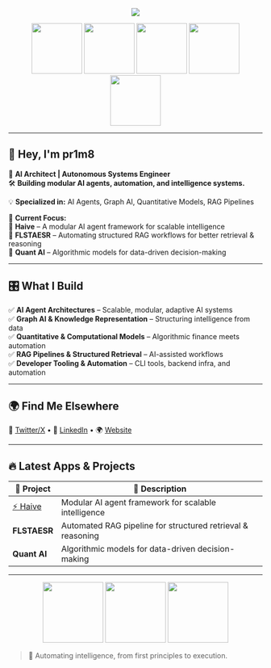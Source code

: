 <!-- Header ASCII Art -->
<p align="center">
  <img src="https://readme-typing-svg.herokuapp.com/?lines=AI+Agent+Architect;Autonomous+Systems+Engineer;Graph+AI+%7C+RAG+%7C+Quant&font=Fira%20Code&color=%23D62F79&center=true&width=500&height=50">
</p>

<div align="center">
  <img src="https://user-images.githubusercontent.com/9512444/144930161-2f783401-8d27-4fdf-a2f7-cc0ba32f1f1f.gif" width="100">
  <img src="https://user-images.githubusercontent.com/9512444/144930161-2f783401-8d27-4fdf-a2f7-cc0ba32f1f1f.gif" width="100">
  <img src="https://media.giphy.com/media/l2JehQ2GitHGdVG9y/giphy.gif" width="100">
  <img src="https://user-images.githubusercontent.com/9512444/144930161-2f783401-8d27-4fdf-a2f7-cc0ba32f1f1f.gif" width="100">
  <img src="https://user-images.githubusercontent.com/9512444/144930161-2f783401-8d27-4fdf-a2f7-cc0ba32f1f1f.gif" width="100">
</div>

---

## 👾 Hey, I'm pr1m8
🦍 **AI Architect | Autonomous Systems Engineer**  
🛠 **Building modular AI agents, automation, and intelligence systems.**  

💡 **Specialized in:** AI Agents, Graph AI, Quantitative Models, RAG Pipelines  

🚀 **Current Focus:**  
🔹 **Haive** – A modular AI agent framework for scalable intelligence  
🔹 **FLSTAESR** – Automating structured RAG workflows for better retrieval & reasoning  
🔹 **Quant AI** – Algorithmic models for data-driven decision-making  

---

## 🎛️ What I Build
✅ **AI Agent Architectures** – Scalable, modular, adaptive AI systems  
✅ **Graph AI & Knowledge Representation** – Structuring intelligence from data  
✅ **Quantitative & Computational Models** – Algorithmic finance meets automation  
✅ **RAG Pipelines & Structured Retrieval** – AI-assisted workflows  
✅ **Developer Tooling & Automation** – CLI tools, backend infra, and automation  

---

## 🌍 Find Me Elsewhere
📡 [Twitter/X](#) • 👔 [LinkedIn](#) • 🌍 [Website](#)  

---

## 🔥 Latest Apps & Projects
| 🔧 Project | 📝 Description |
|-----------|---------------|
| [⚡ Haive](https://github.com/0rac130fD31phi/haive) | Modular AI agent framework for scalable intelligence |
| **FLSTAESR** | Automated RAG pipeline for structured retrieval & reasoning |
| **Quant AI** | Algorithmic models for data-driven decision-making |

---

<p align="center">
  <img src="https://user-images.githubusercontent.com/9512444/144930161-2f783401-8d27-4fdf-a2f7-cc0ba32f1f1f.gif" width="120">
  <img src="https://media.giphy.com/media/l2JehQ2GitHGdVG9y/giphy.gif" width="120">
  <img src="https://user-images.githubusercontent.com/9512444/144930161-2f783401-8d27-4fdf-a2f7-cc0ba32f1f1f.gif" width="120">
</p>

> 🦍 Automating intelligence, from first principles to execution.
